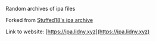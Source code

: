 Random archives of ipa files

Forked from [Stuffed18's ipa archive](https://github.com/stuffed18/ipa-archive-updated)

Link to website: [https://ipa.lidny.xyz](https://ipa.lidny.xyz)
